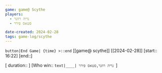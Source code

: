 ```yaml
---
game: game@ Scythe
players:
  - נריה רוזנר
  - סטאס פירר

date-created: 2024-02-28
tags: game-log/scythe
---
```

`button|End Game| {time} >::end` 
[[game@  scythe]] [[2024-02-28]] [start:: 16:22] [end::]  

[ duration::  ]
[Who win:: `text|____| נריה רוזנר,סטאס פירר `]
